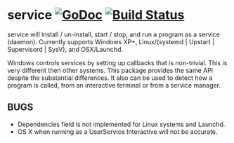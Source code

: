 # service [![GoDoc](https://godoc.org/github.com/percona/kardianos-service?status.svg)](https://godoc.org/github.com/percona/kardianos-service) [![Build Status](https://travis-ci.org/percona/kardianos-service.svg)](https://travis-ci.org/percona/kardianos-service)

service will install / un-install, start / stop, and run a program as a service (daemon).
Currently supports Windows XP+, Linux/(systemd | Upstart | Supervisord | SysV), and OSX/Launchd.

Windows controls services by setting up callbacks that is non-trivial. This
is very different then other systems. This package provides the same API
despite the substantial differences.
It also can be used to detect how a program is called, from an interactive
terminal or from a service manager.

## BUGS
 * Dependencies field is not implemented for Linux systems and Launchd.
 * OS X when running as a UserService Interactive will not be accurate.
